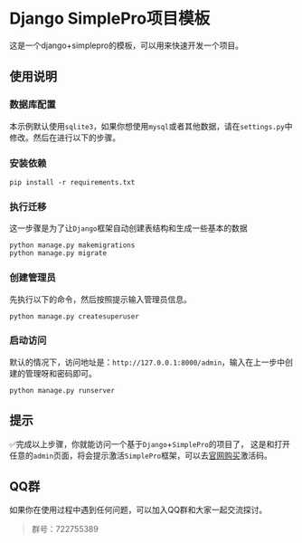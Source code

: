 # Django SimplePro项目模板

这是一个django+simplepro的模板，可以用来快速开发一个项目。

## 使用说明

### 数据库配置

本示例默认使用`sqlite3`，如果你想使用`mysql`或者其他数据，请在`settings.py`中修改。然后在进行以下的步骤。

### 安装依赖

```shell
pip install -r requirements.txt
```

### 执行迁移

这一步骤是为了让`Django`框架自动创建表结构和生成一些基本的数据

```shell
python manage.py makemigrations
python manage.py migrate
```

### 创建管理员

先执行以下的命令，然后按照提示输入管理员信息。

```shell
python manage.py createsuperuser
```

### 启动访问

默认的情况下，访问地址是：`http://127.0.0.1:8000/admin`，输入在上一步中创建的管理呀和密码即可。

```shell
python manage.py runserver
```

## 提示

✅完成以上步骤，你就能访问一个基于`Django`+`SimplePro`的项目了，
这是和打开任意的`admin`页面，将会提示激活`SimplePro`框架，可以去[官网购买](https://simpleui.72wo.com/simplepro#buy)激活码。

## QQ群
如果你在使用过程中遇到任何问题，可以加入QQ群和大家一起交流探讨。
> 群号：722755389